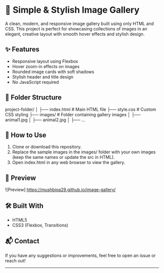 # 📸 Simple & Stylish Image Gallery

A clean, modern, and responsive image gallery built using only HTML and CSS. This project is perfect for showcasing collections of images in an elegant, creative layout with smooth hover effects and stylish design.

## ✨ Features

- Responsive layout using Flexbox
- Hover zoom-in effects on images
- Rounded image cards with soft shadows
- Stylish header and title design
- No JavaScript required

## 📂 Folder Structure


project-folder/
│
├── index.html          # Main HTML file
├── style.css           # Custom CSS styling
├── images/             # Folder containing gallery images
│   ├── animal1.jpg
│   ├── animal2.jpg
│   ├── ...


## 🚀 How to Use

1. Clone or download this repository.
2. Replace the sample images in the images/ folder with your own images (keep the same names or update the src in HTML).
3. Open index.html in any web browser to view the gallery.

## 📸 Preview

![Preview] https://mushbiqa29.github.io/image-gallery/

## 🛠 Built With

- HTML5
- CSS3 (Flexbox, Transitions)

## 📬 Contact

If you have any suggestions or improvements, feel free to open an issue or reach out!

---

